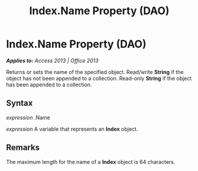 ﻿---
title: Index.Name Property (DAO)
TOCTitle: Name Property
ms:assetid: 83cb72c8-068a-229d-c95d-ba16567505c5
ms:mtpsurl: https://msdn.microsoft.com/en-us/library/Ff196754(v=office.15)
ms:contentKeyID: 48546017
ms.date: 09/18/2015
mtps_version: v=office.15
---

# Index.Name Property (DAO)


_**Applies to:** Access 2013 | Office 2013_

Returns or sets the name of the specified object. Read/write **String** if the object has not been appended to a collection. Read-only **String** if the object has been appended to a collection.

## Syntax

*expression* .Name

*expression* A variable that represents an **Index** object.

## Remarks

The maximum length for the name of a **Index** object is 64 characters.

